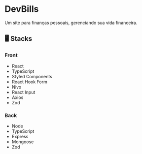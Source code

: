 <h1>DevBills</h1>

<p>Um site para finanças pessoais, gerenciando sua vida financeira.</p>

<h2>🖥️ Stacks</h2>

<h3>Front</h3>

<ul>
  <li>React</li>
  <li>TypeScript</li>
  <li>Styled Components</li>
  <li>React Hook Form</li>
  <li>Nivo</li>
  <li>React Input</li>
  <li>Axios</li>
  <li>Zod</li>
</ul>

<h3>Back</h3>

<ul>
  <li>Node</li>
  <li>TypeScript</li>
  <li>Express</li>
  <li>Mongoose</li>
  <li>Zod</li>
</ul>
